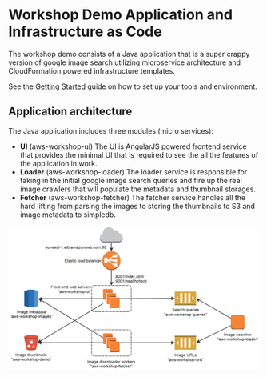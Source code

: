 # Workshop Demo Application and Infrastructure as Code

The workshop demo consists of a Java application that is a super crappy version of google image search utilizing
microservice architecture and CloudFormation powered infrastructure templates.

See the [Getting Started](/docs/getting_started.md) guide on how to set up your tools and environment.

## Application architecture

The Java application includes three modules (micro services):
- **UI** (aws-workshop-ui)
  The UI is AngularJS powered frontend service that provides the minimal UI that is required to see the all the features
  of the application in work.
- **Loader** (aws-workshop-loader)
  The loader service is responsible for taking in the initial google image search queries and fire up the real
  image crawlers that will populate the metadata and thumbnail storages.
- **Fetcher** (aws-workshop-fetcher)
  The fetcher service handles all the hard lifting from parsing the images to storing the thumbnails to S3 and image
  metadata to simpledb.

![Workshop application architecture](/images/aws_workshop_arch.png)
